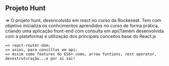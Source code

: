 ## Projeto Hunt 

=> O projeto hunt, desencolvido em react no curso da Rockeseat. Tem com objetivo inicializa os conhcimentos aprendidos no curso de forma prática, criando uma aplicação front-end com consulta em api(Tamém desenvolvida com a plataforma) e utilização dos principais conceitos base do React.js


    => react-router-dom;
    => axios, para consiltas em api;
    => Assim como features do ES6+ como, arrow funtions, rest operator, desestruturação...e por aí vai!


